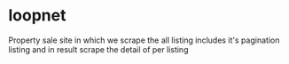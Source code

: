 # loopnet
Property sale site in which we scrape the all listing includes it's pagination listing and in result scrape the detail of per listing
